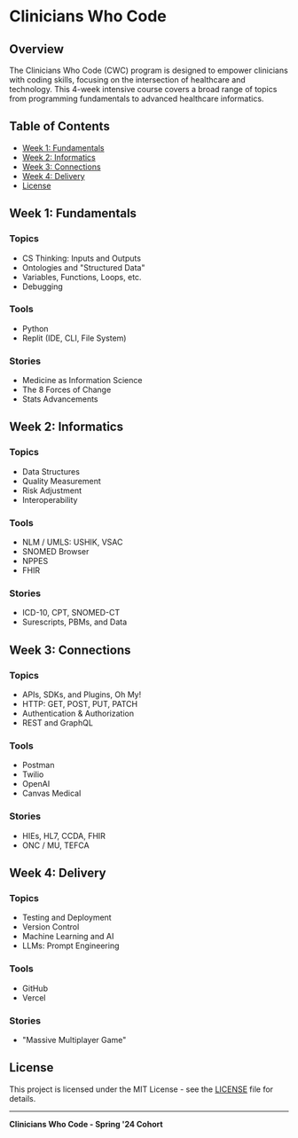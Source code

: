 # Clinicians Who Code

## Overview
The Clinicians Who Code (CWC) program is designed to empower clinicians with coding skills, focusing on the intersection of healthcare and technology. This 4-week intensive course covers a broad range of topics from programming fundamentals to advanced healthcare informatics.

## Table of Contents
- [Week 1: Fundamentals](#week-1-fundamentals)
- [Week 2: Informatics](#week-2-informatics)
- [Week 3: Connections](#week-3-connections)
- [Week 4: Delivery](#week-4-delivery)
- [License](#license)

## Week 1: Fundamentals

### Topics
- CS Thinking: Inputs and Outputs
- Ontologies and "Structured Data"
- Variables, Functions, Loops, etc.
- Debugging

### Tools
- Python
- Replit (IDE, CLI, File System)

### Stories
- Medicine as Information Science
- The 8 Forces of Change
- Stats Advancements

## Week 2: Informatics

### Topics
- Data Structures
- Quality Measurement
- Risk Adjustment
- Interoperability

### Tools
- NLM / UMLS: USHIK, VSAC
- SNOMED Browser
- NPPES
- FHIR

### Stories
- ICD-10, CPT, SNOMED-CT
- Surescripts, PBMs, and Data

## Week 3: Connections

### Topics
- APIs, SDKs, and Plugins, Oh My!
- HTTP: GET, POST, PUT, PATCH
- Authentication & Authorization
- REST and GraphQL

### Tools
- Postman
- Twilio
- OpenAI
- Canvas Medical

### Stories
- HIEs, HL7, CCDA, FHIR
- ONC / MU, TEFCA

## Week 4: Delivery

### Topics
- Testing and Deployment
- Version Control
- Machine Learning and AI
- LLMs: Prompt Engineering

### Tools
- GitHub
- Vercel

### Stories
- "Massive Multiplayer Game"

## License
This project is licensed under the MIT License - see the [LICENSE](LICENSE) file for details.

---

**Clinicians Who Code - Spring '24 Cohort**
